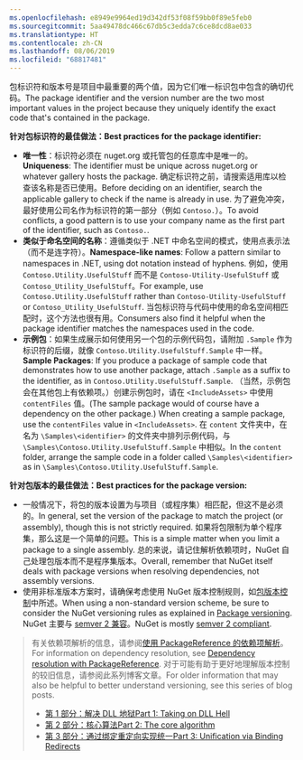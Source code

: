 ```yaml
---
ms.openlocfilehash: e8949e9964ed19d342df53f08f59bb0f89e5feb0
ms.sourcegitcommit: 5aa49478dc466c67db5c3edda7c6ce8dcd8ae033
ms.translationtype: HT
ms.contentlocale: zh-CN
ms.lasthandoff: 08/06/2019
ms.locfileid: "68817481"
---
```

<span data-ttu-id="cf68b-101">包标识符和版本号是项目中最重要的两个值，因为它们唯一标识包中包含的确切代码。</span><span class="sxs-lookup"><span data-stu-id="cf68b-101">The package identifier and the version number are the two most important values in the project because they uniquely identify the exact code that's contained in the package.</span></span>

<span data-ttu-id="cf68b-102">**针对包标识符的最佳做法：**</span><span class="sxs-lookup"><span data-stu-id="cf68b-102">**Best practices for the package identifier:**</span></span>

- <span data-ttu-id="cf68b-103">**唯一性**：标识符必须在 nuget.org 或托管包的任意库中是唯一的。</span><span class="sxs-lookup"><span data-stu-id="cf68b-103">**Uniqueness**: The identifier must be unique across nuget.org or whatever gallery hosts the package.</span></span> <span data-ttu-id="cf68b-104">确定标识符之前，请搜索适用库以检查该名称是否已使用。</span><span class="sxs-lookup"><span data-stu-id="cf68b-104">Before deciding on an identifier, search the applicable gallery to check if the name is already in use.</span></span> <span data-ttu-id="cf68b-105">为了避免冲突，最好使用公司名作为标识符的第一部分（例如 `Contoso.`）。</span><span class="sxs-lookup"><span data-stu-id="cf68b-105">To avoid conflicts, a good pattern is to use your company name as the first part of the identifier, such as `Contoso.`.</span></span>
- <span data-ttu-id="cf68b-106">**类似于命名空间的名称**：遵循类似于 .NET 中命名空间的模式，使用点表示法（而不是连字符）。</span><span class="sxs-lookup"><span data-stu-id="cf68b-106">**Namespace-like names**: Follow a pattern similar to namespaces in .NET, using dot notation instead of hyphens.</span></span> <span data-ttu-id="cf68b-107">例如，使用 `Contoso.Utility.UsefulStuff` 而不是 `Contoso-Utility-UsefulStuff` 或 `Contoso_Utility_UsefulStuff`。</span><span class="sxs-lookup"><span data-stu-id="cf68b-107">For example, use `Contoso.Utility.UsefulStuff` rather than `Contoso-Utility-UsefulStuff` or `Contoso_Utility_UsefulStuff`.</span></span> <span data-ttu-id="cf68b-108">当包标识符与代码中使用的命名空间相匹配时，这个方法也很有用。</span><span class="sxs-lookup"><span data-stu-id="cf68b-108">Consumers also find it helpful when the package identifier matches the namespaces used in the code.</span></span>
- <span data-ttu-id="cf68b-109">**示例包**：如果生成展示如何使用另一个包的示例代码包，请附加 `.Sample` 作为标识符的后缀，就像 `Contoso.Utility.UsefulStuff.Sample` 中一样。</span><span class="sxs-lookup"><span data-stu-id="cf68b-109">**Sample Packages**: If you produce a package of sample code that demonstrates how to use another package, attach `.Sample` as a suffix to the identifier, as in `Contoso.Utility.UsefulStuff.Sample`.</span></span> <span data-ttu-id="cf68b-110">（当然，示例包会在其他包上有依赖项。）创建示例包时，请在 `<IncludeAssets>` 中使用 `contentFiles` 值。</span><span class="sxs-lookup"><span data-stu-id="cf68b-110">(The sample package would of course have a dependency on the other package.) When creating a sample package, use the `contentFiles` value in `<IncludeAssets>`.</span></span> <span data-ttu-id="cf68b-111">在 `content` 文件夹中，在名为 `\Samples\<identifier>` 的文件夹中排列示例代码，与 `\Samples\Contoso.Utility.UsefulStuff.Sample` 中相似。</span><span class="sxs-lookup"><span data-stu-id="cf68b-111">In the `content` folder, arrange the sample code in a folder called `\Samples\<identifier>` as in `\Samples\Contoso.Utility.UsefulStuff.Sample`.</span></span>

<span data-ttu-id="cf68b-112">**针对包版本的最佳做法：**</span><span class="sxs-lookup"><span data-stu-id="cf68b-112">**Best practices for the package version:**</span></span>

- <span data-ttu-id="cf68b-113">一般情况下，将包的版本设置为与项目（或程序集）相匹配，但这不是必须的。</span><span class="sxs-lookup"><span data-stu-id="cf68b-113">In general, set the version of the package to match the project (or assembly), though this is not strictly required.</span></span> <span data-ttu-id="cf68b-114">如果将包限制为单个程序集，那么这是一个简单的问题。</span><span class="sxs-lookup"><span data-stu-id="cf68b-114">This is a simple matter when you limit a package to a single assembly.</span></span> <span data-ttu-id="cf68b-115">总的来说，请记住解析依赖项时，NuGet 自己处理包版本而不是程序集版本。</span><span class="sxs-lookup"><span data-stu-id="cf68b-115">Overall, remember that NuGet itself deals with package versions when resolving dependencies, not assembly versions.</span></span>
- <span data-ttu-id="cf68b-116">使用非标准版本方案时，请确保考虑使用 NuGet 版本控制规则，如[包版本控制](../../reference/package-versioning.md)中所述。</span><span class="sxs-lookup"><span data-stu-id="cf68b-116">When using a non-standard version scheme, be sure to consider the NuGet versioning rules as explained in [Package versioning](../../reference/package-versioning.md).</span></span> <span data-ttu-id="cf68b-117">NuGet 主要与 [semver 2 兼容](../../reference/package-versioning.md#semantic-versioning-200)。</span><span class="sxs-lookup"><span data-stu-id="cf68b-117">NuGet is mostly [semver 2 compliant](../../reference/package-versioning.md#semantic-versioning-200).</span></span>

> <span data-ttu-id="cf68b-118">有关依赖项解析的信息，请参阅[使用 PackageReference 的依赖项解析](../../consume-packages/dependency-resolution.md#dependency-resolution-with-packagereference)。</span><span class="sxs-lookup"><span data-stu-id="cf68b-118">For information on dependency resolution, see [Dependency resolution with PackageReference](../../consume-packages/dependency-resolution.md#dependency-resolution-with-packagereference).</span></span> <span data-ttu-id="cf68b-119">对于可能有助于更好地理解版本控制的较旧信息，请参阅此系列博客文章。</span><span class="sxs-lookup"><span data-stu-id="cf68b-119">For older information that may also be helpful to better understand versioning, see this series of blog posts.</span></span>
>
> - [<span data-ttu-id="cf68b-120">第 1 部分：解决 DLL 地狱</span><span class="sxs-lookup"><span data-stu-id="cf68b-120">Part 1: Taking on DLL Hell</span></span>](http://blog.davidebbo.com/2011/01/nuget-versioning-part-1-taking-on-dll.html)
> - [<span data-ttu-id="cf68b-121">第 2 部分：核心算法</span><span class="sxs-lookup"><span data-stu-id="cf68b-121">Part 2: The core algorithm</span></span>](http://blog.davidebbo.com/2011/01/nuget-versioning-part-2-core-algorithm.html)
> - [<span data-ttu-id="cf68b-122">第 3 部分：通过绑定重定向实现统一</span><span class="sxs-lookup"><span data-stu-id="cf68b-122">Part 3: Unification via Binding Redirects</span></span>](http://blog.davidebbo.com/2011/01/nuget-versioning-part-3-unification-via.html)